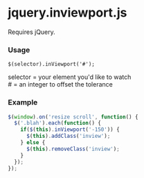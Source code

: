 # jquery.inviewport.js

Requires jQuery.

### Usage

```code
$(selector).inViewport('#');
```
selector = your element you'd like to watch  
    # = an integer to offset the tolerance

### Example

```javascript
$(window).on('resize scroll', function() {
  $('.blah').each(function() {
    if($(this).inViewport('-150')) {
      $(this).addClass('inview');
    } else {
      $(this).removeClass('inview');
    }
  });
});
```
